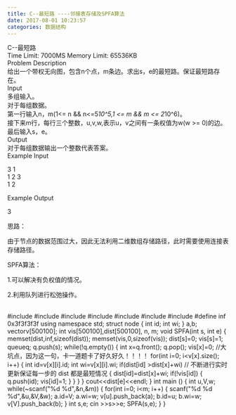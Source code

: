 ```yaml
---
title: C--最短路 ----邻接表存储及SPFA算法
date: 2017-08-01 10:23:57
categories: 数据结构
---
```

C--最短路  
Time Limit: 7000MS Memory Limit: 65536KB  
Problem Description  
给出一个带权无向图，包含n个点，m条边。求出s，e的最短路。保证最短路存在。  
Input  
多组输入。  
对于每组数据。  
第一行输入n，m(1<= n && n<=5*10^5,1 <= m && m <= 2*10^6)。  
接下来m行<!-- more -->，每行三个整数，u,v,w,表示u，v之间有一条权值为w(w >= 0)的边。  
最后输入s，e。  
Output  
对于每组数据输出一个整数代表答案。  
Example Input  

3 1  
1 2 3  
1 2  

Example Output  

3  

思路：

由于节点的数据范围过大，因此无法利用二维数组存储路径，此时需要使用连接表存储路径。

SPFA算法：  

1.可以解决有负权值的情况。

2.利用队列进行松弛操作。  


​    
    #include <iostream>
    #include <cstdio>
    #include <cstring>
    #include <algorithm>
    #include <cmath>
    #include <queue>
    #include <vector>
    #define inf 0x3f3f3f3f
    using namespace std;
    struct node
    {
        int id;
        int wi;
    } a,b;
    vector<node>v[500100];
    int vis[500100],dist[500100], n, m;
    void SPFA(int s, int e)
    {
        memset(dist,inf,sizeof(dist));
        memset(vis,0,sizeof(vis));
        dist[s]=0;
        vis[s]=1;
        queue<int>q;
        q.push(s);
        while(!q.empty())
        {
            int x=q.front();
            q.pop();
            vis[x]=0; //大坑点，因为这一句，卡一道题卡了好久好久！！！！
            for(int i=0; i<v[x].size(); i++)
            {
                int id=v[x][i].id;
                int wi=v[x][i].wi;
                if(dist[id] >dist[x]+wi) // 不断进行实时更新保证每一步的 dist 都是最短情况
                {
                    dist[id]=dist[x]+wi;
                    if(!vis[id])
                    {
                        q.push(id);
                        vis[id]=1;
                    }
                }
            }
        }
        cout<<dist[e]<<endl;
    }
    int main ()
    {
        int u,V,w;
        while(~scanf("%d %d",&n,&m))
        {
            for(int i=0; i<m; i++)
            {
                scanf("%d %d %d",&u,&V,&w);
                a.id=V;
                a.wi=w;
                v[u].push_back(a);
                b.id=u;
                b.wi=w;
                v[V].push_back(b);
            }
            int s,e;
            cin >>s>>e;
            SPFA(s,e);
        }
    }




